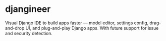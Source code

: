 # djangineer
Visual Django IDE to build apps faster — model editor, settings config, drag-and-drop UI, and plug-and-play Django apps. With future support for issue and security detection.
